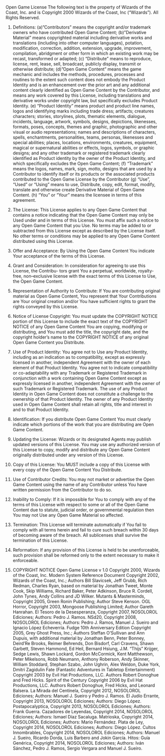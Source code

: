 Open Game License
The following text is the property of Wizards of the Coast, Inc. and is Copyright 2000 Wizards of the Coast, Inc (“Wizards”). 
All Rights Reserved.

1. Definitions:
(a)”Contributors” means the copyright and/or trademark owners who have 
contributed Open Game Content;
 (b)”Derivative Material” means copyrighted material including derivative works and translations (including into other computer languages), 
potation, modification, correction, addition, extension, upgrade, improvement, compilation, abridgment or other form in which an 
existing work may be recast, transformed or adapted; 
(c) “Distribute” means to reproduce, license, rent, lease, sell, broadcast, publicly display, transmit or otherwise distribute; 
(d)”Open Game Content” means the game mechanic and includes the methods, procedures, processes and routines to the extent such 
content does not embody the Product Identity and is an enhancement over the prior art and any additional content clearly identified 
as Open Game 
Content by the Contributor, and means any work covered by this License, including translations and derivative works under copyright law, 
but specifically excludes Product Identity. 
(e) “Product Identity” means product and product line names, logos and identifying marks including trade dress; artifacts; creatures 
characters; stories, storylines, plots, thematic elements, dialogue, incidents, language, artwork, symbols, designs, depictions, likenesses, 
formats, poses, concepts, themes and graphic, photographic and other visual or audio representations; names and descriptions of characters, 
spells, enchantments, personalities, 
teams, personas, likenesses and special abilities; places, locations, environments, creatures, equipment, magical or supernatural abilities 
or effects, logos, symbols, or graphic designs; and any other trademark or registered trademark clearly identified as Product identity 
by the owner of the Product Identity, and which specifically excludes the Open Game Content; 
(f) “Trademark” means the logos, names, mark, sign, motto, designs that are used by a Contributor to identify itself or its products 
or the associated products contributed 
to the Open Game License by the Contributor 
(g) “Use”, “Used” or “Using” means to use, Distribute, copy, edit, format, modify, translate and otherwise create Derivative Material of 
Open Game Content. 
(h) “You” or “Your” means the licensee in terms of this agreement.

2. The License: This License applies to any Open Game Content that contains a notice indicating that the Open Game Content may only be 
Used under and in terms of this License. 
You must affix such a notice to any Open Game Content that you Use. No terms may be added to or subtracted from this License except as 
described by the License itself. No other terms or conditions may be applied to any Open Game Content distributed using this License.

3. Offer and Acceptance: By Using the Open Game Content You indicate Your acceptance of the terms of this License.

4. Grant and Consideration: In consideration for agreeing to use this License, the Contribu-
tors grant You a perpetual, worldwide, royalty-free, non–exclusive license with the exact terms of this License to Use, the Open Game Content.
5. Representation of Authority to Contribute: If You are contributing original material as Open Game Content, You represent that 
Your Contributions are Your original creation and/or You have sufficient rights to grant the rights conveyed by this License.
6. Notice of License Copyright: You must update the COPYRIGHT NOTICE portion of this License to include the exact text of the 
COPYRIGHT NOTICE of any Open Game 
Content You are copying, modifying or distributing, and You must add the title, the copyright date, and the copyright holder’s name 
to the COPYRIGHT NOTICE of any original Open 
Game Content you Distribute.

7. Use of Product Identity: You agree not to Use any Product Identity, including as an indication as to compatibility, 
except as expressly licensed in another, independent Agreement with the owner of each element of that Product Identity. 
You agree not to indicate compatibility or co-adaptability with any Trademark or Registered Trademark in conjunction with a work containing 
Open Game Content except as expressly licensed in another, independent Agreement with the owner of such Trademark or Registered Trademark. 
The use of any Product Identity in Open Game Content does not constitute a challenge to the ownership of that Product Identity. 
The owner of any Product Identity used in Open Game 
Content shall retain all rights, title and interest in and to that Product Identity.

8. Identification: If you distribute Open Game Content You must clearly indicate which portions of the work that you are distributing 
are Open Game Content.

9. Updating the License: Wizards or its designated Agents may publish updated versions of this License. You may use any authorized version 
of this License to copy, modify and distribute any Open Game Content originally distributed under any version of this License.

10. Copy of this License: You MUST include a copy of this License with every copy of the 
Open Game Content You Distribute.

11. Use of Contributor Credits: You may not market or advertise the Open Game Content using the name of any Contributor unless 
You have written permission from the Contributor to do so.

12. Inability to Comply: If it is impossible for You to comply with any of the terms of this 
License with respect to some or all of the Open Game Content due to statute, judicial order, or 
governmental regulation then You may not Use any Open Game Material so affected.

13. Termination: This License will terminate automatically if You fail to comply with 
all terms herein and fail to cure such breach within 30 days of becoming aware of the 
breach. All sublicenses shall survive the termination of this License.

14. Reformation: If any provision of this License is held to be unenforceable, such provision 
shall be reformed only to the extent necessary to make it enforceable.

15. COPYRIGHT NOTICE
Open Game License v 1.0 Copyright 2000, Wizards of the Coast, Inc. Modern System Reference Document Copyright 2002, Wizards of the Coast, Inc.; 
Authors Bill Slavicsek, Jeff Grubb, Rich Redman, Charles Ryan, based on material by Jonathan Tweet, Monte Cook, Skip Williams, Richard Baker, 
Peter Adkinson, Bruce R. Cordell, John Tynes, Andy Collins and JD Wilker. Mutants & Masterminds, Copyright 2005, Green Ronin Publishing; 
Author Steve Kenson. OGL Horror, Copyright 2003, Mongoose Publishing Limited; Author Gareth Hanrahan. 
El Tesoro de la Desesperanza, Copyright 2007, NOSOLOROL Ediciones; Authors: Pedro J. Ramos. NSd20, Copyright 2008, NOSOLOROL Ediciones; 
Authors: Pedro J. Ramos, Manuel J. Sueiro and Ignacio López Echeverría. Fudge 10th Anniversary Edition Copyright 2005, Grey Ghost Press, Inc.;
 Authors Steffan O’Sullivan and Ann Dupuis, with additional material by Jonathan Benn, Peter Bonney, Deird’Re Brooks, Reimer Behrends, 
Don Bisdorf, Carl Cravens, Shawn Garbett, Steven Hammond, Ed Heil, Bernard Hsiung, J.M. “Thijs” Krijger, Sedge Lewis, Shawn Lockard, 
Gordon McCormick, Kent Matthewson, Peter Mikelsons, Robb Neumann, Anthony Roberson, Andy Skinner, William Stoddard, Stephan Szabo, 
John Ughrin, Alex Weldon, Duke York, Dmitri Zagidulin Fate (Fantastic Adventures in Tabletop Entertainment) 
Copyright 2003 by Evil Hat Productions, LLC. Authors Robert Donoghue and Fred Hicks. 
Spirit of the Century Copyright 2006 by Evil Hat Productions, LLC. Authors Robert Donoghue, Fred Hicks, and Leonard Balsera. 
La Mirada del Centinela, Copyright 2012, NOSOLOROL Ediciones; Authors: Manuel J. Sueiro y Pedro J. Ramos. El Judío Errante, 
Copyright 2013, NOSOLOROL Ediciones; Authors: Diego López. Postapocalyptica, Copyright 2013, NOSOLOROL Ediciones; 
Authors: Frank Guerra. Cazadores de Leyendas, Copyright 2014, NOSOLOROL Ediciones; Authors: Ismael Díaz Sacaluga. Matrioska, Copyright 2014, 
NOSOLOROL Ediciones; Authors: Mario Fernández. Plata de Ley, Copyright 2014, NOSOLOROL Ediciones; Authors: Diego López. Cultos Innombrables, 
Copyright 2014, NOSOLOROL Ediciones; Authors: Manuel J. Sueiro, Ricardo Dorda, Luis Barbero and Jokin García. Hitos: Guía Genérica, 
Copyright 2014, NOSOLOROL Ediciones; Authors: Iván Sánchez, Pedro J. Ramos, Sergio Vergara and Manuel J. Sueiro.
